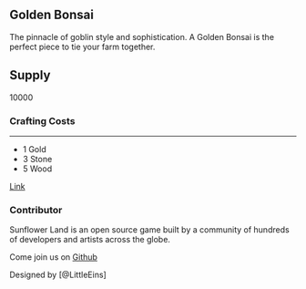 ## Golden Bonsai

The pinnacle of goblin style and sophistication. A Golden Bonsai is the perfect piece to tie your farm together.

## Supply

10000

### Crafting Costs

---

- 1 Gold
- 3 Stone
- 5 Wood

[Link](https://docs.sunflower-land.com/crafting-guide)

### Contributor

Sunflower Land is an open source game built by a community of hundreds of developers and artists across the globe.

Come join us on [Github](https://github.com/sunflower-land/sunflower-land)

Designed by [@LittleEins]
